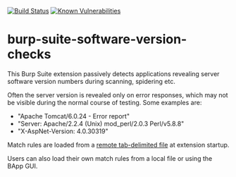 [![Build Status](https://travis-ci.org/augustd/burp-suite-software-version-checks.svg?branch=master)](https://travis-ci.org/augustd/burp-suite-software-version-checks)
[![Known Vulnerabilities](https://snyk.io/test/github/augustd/burp-suite-software-version-checks/badge.svg)](https://snyk.io/test/github/augustd/burp-suite-software-version-checks)

# burp-suite-software-version-checks
This Burp Suite extension passively detects applications revealing server software version numbers during scanning, spidering etc.

Often the server version is revealed only on error responses, which may not be visible during the normal course of testing. Some examples are:

- "Apache Tomcat/6.0.24 - Error report"
- "Server: Apache/2.2.4 (Unix) mod_perl/2.0.3 Perl/v5.8.8"
- "X-AspNet-Version: 4.0.30319"

Match rules are loaded from a [remote tab-delimited file](https://github.com/augustd/burp-suite-software-version-checks/blob/master/src/main/resources/burp/match-rules.tab) at extension startup.

Users can also load their own match rules from a local file or using the BApp GUI.
